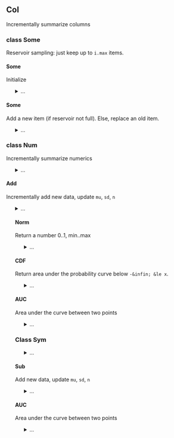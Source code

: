 ## Col
Incrementally summarize columns

### class Some
Reservoir sampling: just keep up to `i.max` items.

#### Some
Initialize

<ul><details><summary>...</summary>

```awk
function Some(i) { 
  i.is="Some"; i.sorted=0; 
  i.Size = 0.5
  i.Small = 4
  i.Epsilon = 0.01
  has(i,"all"); i.n=0; i.max=256 }
```
</details></ul>

#### Some
Add a new item (if reservoir not full). Else, replace an old item.

<ul><details><summary>...</summary>

```awk
@include "/../lib/list" # get "any"

function _Add((i,x) {
  if (x=="?") return x
  if (length(i.all) < i.max)     return i.all[1+length(i.all)]=x
  if (rand()        < i.max/i.n) return i.all[     any(i.all)]=x }

function _Sd(i,lo,hi,   p10,p90) {
  if(!sorted) i.sorted=asort(i.all)
  p10 = int(0.5 + (hi - lo)*.1)
  p90 = int(0.5 + (hi - lo)*.9)
  return (i.all[p90] - i.all[p10])/2.56 }

function _Better(i,a,b,c,     sd0,sd1,sd2,sd12,n1,n2) {
  n1   = b-a
  n2   = c-b-1
  sd0  = _Sd(i,a,c)
  sd1  = _Sd(i,a,b)
  sd2  = _Sd(i,b+1,c)
  sd12 = n1/(n1+n2) * sd1 + n2/(n1+n2) * sd2
  return sd0 - sd12 > i.Epsilon }

function _Div(i,bins,    n0,n1,lo,hi,bins,b) {
  if(!sorted) i.sorted=asort(i.all)
  l = length(i.all)
  m = l^i.Size
  while(m < i.Small &&  m < l/2) m *= 1.2
  b4 = alls = as = 1
  a[as].lo = a[as].hi = 1
  while(++alls <= l) {
    if(alls - b4 > m) 
      if(i.all[alls] != i.all[alls-1]) 
        b4 = a[++as].lo = a[as].hi = alls 
    a[as].hi = alls
  }  
  _Merge(i,a) }

function _Merge(i,a,c,    amax,as,b,bs) {
  amax = length(a)
  as = bs = 1
  b[bs].lo = a[as].lo
  b[bs].hi = a[as].hi
  while(as <= amax) {
    if(as < amax && _Better(i, a[as].lo, a[as].hi, a[as+1].hi)) {
      b[bs].hi = a[as+1].hi
      as++
    } else {
      bs++
      b[bs].lo = a[as].lo
      b[bs].hi = a[as].hi
    }
    as++ }
  return bs<as ? _Merge(i,b,c) : copy(b,c) }
```
</details></ul>

### class Num
Incrementally summarize numerics

<ul><details><summary>...</summary>

```awk
function Num(i,pos,txt) {
  i.is ="Num"
  i.txt= txt
  i.pos= pos
  if (txt ~ /</) i.w = -1
  if (txt ~ />/) i.w =  1
  i.lo=  10^32
  i.hi= -10^32
  i.n= i.sd = i.mu = i.md = 0 }
```
</details></ul>

#### Add
Incrementally add new data, update `mu`, `sd`, `n`   

<ul><details><summary>...</summary>

```awk
function _Add(i,x,   i)  { 
  if (x=="?") return x
  if(x>i.hi) i.hi=x
  if(x<i.lo) i.lo=x
  i.n++
  d     = x - i.mu
  i.mu += d / i.n
  i.m2 += d * (x - i.mu) 
  i.sd  = (i.n<2 ?0: (i.m2<0 ?0: (i.m2/(i.n - 1))^0.5)) }
```
</details>


#### Norm
Return a number 0..1, min..max

<ul><details><summary>...</summary>

```awk
function _Norm(i,x) { return (x - i.lo) / (i.hi - i.lo) }
```
</details></ul>

#### CDF
Return area under the probability curve below `-&infin; &le x`.

<ul><details><summary>...</summary>

```awk
function _CDF(i,x)      { 
  x=(x-i.mu)/i.sd; return 1/(1 + 2.71828^(-0.07056*x^3 - 1.5976*x)) }
```
</details></ul>

#### AUC
Area under the curve between two points

<ul><details><summary>...</summary>

```awk
function _AUC(i,x,y) {return (x>y)? _AUC(i,y,x): _CDF(i,y) - _CDF(i,x)}
```
</details></ul>

### Class Sym

<ul><details><summary>...</summary>

```awk
function Sym(i) { 
  i.is = "Sym"
  i.txt= txt
  i.pos= pos
  i.n  = i.most = 0
  i.mode =""
  has(i,"seen") }
```
</details></ul>
  
#### Sub
Add new data, update `mu`, `sd`, `n`    

<ul><details><summary>...</summary>

```awk
function _Add(i,x,  tmp) {
  if (x == "?") return v
  i.n++
  tmp = ++i.seen[x]
  if (tmp > i.most) { i.most = tmp; i.mode = x }}
```
</details></ul>

#### AUC
Area under the curve between two points


<ul><details><summary>...</summary>

```awk
function _AUC(i,x) { return i.seen[x]/i.n }
```
</details></ul>
